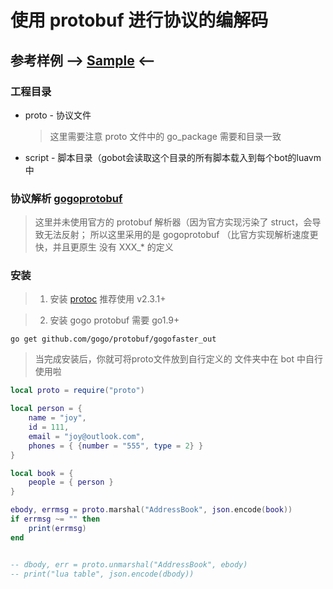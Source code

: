 # 使用 protobuf 进行协议的编解码

## 参考样例 --> [Sample](https://github.com/pojol/gobot-sample) <--


### 工程目录
* proto - 协议文件
    > 这里需要注意 proto 文件中的 go_package 需要和目录一致

* script - 脚本目录（gobot会读取这个目录的所有脚本载入到每个bot的luavm中



### 协议解析 [gogoprotobuf](https://github.com/gogo/protobuf)
> 这里并未使用官方的 protobuf 解析器（因为官方实现污染了 struct，会导致无法反射； 所以这里采用的是 gogoprotobuf （比官方实现解析速度更快，并且更原生 没有 XXX_* 的定义


### 安装
> 1. 安装 [protoc](https://github.com/protocolbuffers/protobuf/releases) 推荐使用 v2.3.1+


> 2. 安装 gogo protobuf 需要 go1.9+
``` shell
go get github.com/gogo/protobuf/gogofaster_out
```


> 当完成安装后，你就可将proto文件放到自行定义的 文件夹中在 bot 中自行使用啦

```lua
local proto = require("proto")

local person = {
    name = "joy",
    id = 111,
    email = "joy@outlook.com",
    phones = { {number = "555", type = 2} }
}

local book = {
    people = { person }
}

ebody, errmsg = proto.marshal("AddressBook", json.encode(book))
if errmsg ~= "" then
    print(errmsg)
end


-- dbody, err = proto.unmarshal("AddressBook", ebody)
-- print("lua table", json.encode(dbody))

```
